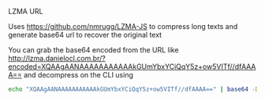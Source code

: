 LZMA URL


Uses https://github.com/nmrugg/LZMA-JS to compress long texts and generate base64 url to recover the original text


You can grab the base64 encoded from the URL like http://lzma.danielocl.com.br/?encoded=XQAAgAANAAAAAAAAAAAkGUmYbxYCiQqY5z+ow5VITf//dfAAAA== and decompress on the CLI using

```bash
echo "XQAAgAANAAAAAAAAAAAkGUmYbxYCiQqY5z+ow5VITf//dfAAAA==" | base64 -D | lzma -d -
```
